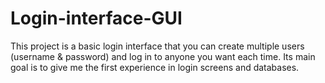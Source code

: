 # Login-interface-GUI
This project is a basic login interface that you can create multiple users (username & password) and log in to anyone you want each time.
Its main goal is to give me the first experience in login screens and databases.
